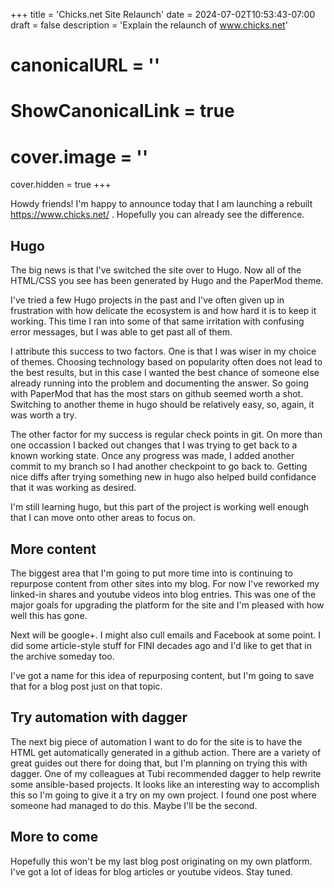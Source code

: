 +++
title = 'Chicks.net Site Relaunch'
date = 2024-07-02T10:53:43-07:00
draft = false
description = 'Explain the relaunch of www.chicks.net'
# canonicalURL = ''
# ShowCanonicalLink = true
# cover.image = ''
cover.hidden = true
+++

Howdy friends!  I'm happy to announce today that I am launching
a rebuilt https://www.chicks.net/ .  Hopefully you can already
see the difference.

## Hugo

The big news is that I've switched the site over to Hugo.  Now
all of the HTML/CSS you see has been generated by Hugo and the
PaperMod theme.

I've tried a few Hugo projects in the past and I've often given up
in frustration with how delicate the ecosystem is and how hard it
is to keep it working.  This time I ran into some of that same
irritation with confusing error messages, but I was able to get
past all of them.

I attribute this success to two factors.  One is that I was wiser
in my choice of themes.  Choosing technology based on popularity
often does not lead to the best results, but in this case I wanted
the best chance of someone else already running into the problem and
documenting the answer.  So going with PaperMod that has the most
stars on github seemed worth a shot.  Switching to another theme in
hugo should be relatively easy, so, again, it was worth a try.

The other factor for my success is regular check points in git.
On more than one occassion I backed out changes that I was trying to
get back to a known working state.  Once any progress was made, I
added another commit to my branch so I had another checkpoint to
go back to.  Getting nice diffs after trying something new in hugo
also helped build confidance that it was working as desired.

I'm still learning hugo, but this part of the project is working
well enough that I can move onto other areas to focus on.

## More content

The biggest area that I'm going to put more time into is continuing
to repurpose content from other sites into my blog.  For now I've
reworked my linked-in shares and youtube videos into blog entries.
This was one of the major goals for upgrading the platform for
the site and I'm pleased with how well this has gone.

Next will be google+.  I might also cull emails and Facebook at
some point.  I did some article-style stuff for FINI decades
ago and I'd like to get that in the archive someday too.

I've got a name for this idea of repurposing content, but I'm going
to save that for a blog post just on that topic.

## Try automation with dagger

The next big piece of automation I want to do for the site is to
have the HTML get automatically generated in a github action.
There are a variety of great guides out there for doing that, but I'm
planning on trying this with dagger.  One of my colleagues at Tubi
recommended dagger to help rewrite some ansible-based projects.
It looks like an interesting way to accomplish this so I'm going
to give it a try on my own project.  I found one post where someone
had managed to do this.  Maybe I'll be the second.

## More to come

Hopefully this won't be my last blog post originating on my own
platform.  I've got a lot of ideas for blog articles or youtube
videos.  Stay tuned.
